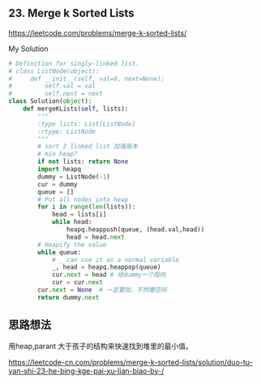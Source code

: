 ## 23. Merge k Sorted Lists

https://leetcode.com/problems/merge-k-sorted-lists/

My Solution

```python
# Definition for singly-linked list.
# class ListNode(object):
#     def __init__(self, val=0, next=None):
#         self.val = val
#         self.next = next
class Solution(object):
    def mergeKLists(self, lists):
        """
        :type lists: List[ListNode]
        :rtype: ListNode
        """
        # sort 2 linked list 加强版本
        # min heap?
        if not lists: return None
        import heapq
        dummy = ListNode(-1)
        cur = dummy
        queue = []
        # Put all nodes into heap
        for i in range(len(lists)):
            head = lists[i]
            while head:
                heapq.heappush(queue, (head.val,head))
                head = head.next
        # Heapify the value
        while queue:
            # _ can use it as a normal variable
            _, head = heapq.heappop(queue)
            cur.next = head # 给dummy一个指向
            cur = cur.next
        cur.next = None  # 一定要加，不然爆空间
        return dummy.next
```

## 思路想法
用heap,parant 大于孩子的结构来快速找到堆里的最小值。

https://leetcode-cn.com/problems/merge-k-sorted-lists/solution/duo-tu-yan-shi-23-he-bing-kge-pai-xu-lian-biao-by-/

